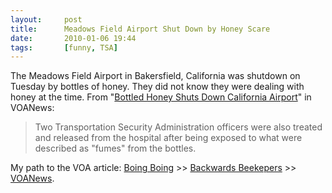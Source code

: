 ```yaml
---
layout:     post
title:      Meadows Field Airport Shut Down by Honey Scare
date:       2010-01-06 19:44
tags:       [funny, TSA]
---
```


The Meadows Field Airport in Bakersfield, California was shutdown on
Tuesday by bottles of honey. They did not know they were dealing with
honey at the time. From "[Bottled Honey Shuts Down California
Airport](http://www1.voanews.com/english/news/Bottled-Honey-Shuts-Down-California-Airport-80748572.html)"
in VOANews:

> Two Transportation Security Administration officers were also
  treated and released from the hospital after being exposed to what
  were described as "fumes" from the bottles.

My path to the VOA article: [Boing
Boing](http://www.boingboing.net/2010/01/06/bottled-honey-shuts.html)
\>> [Backwards
Beekepers](http://beehuman.blogspot.com/2010/01/honey-panic.html) >>
[VOANews](http://www1.voanews.com/english/news/Bottled-Honey-Shuts-Down-California-Airport-80748572.html).
